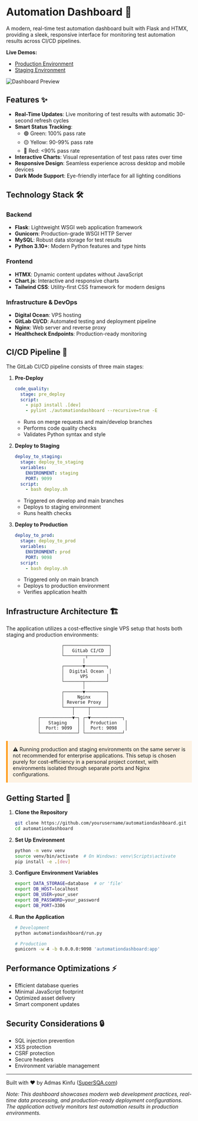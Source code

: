 # Automation Dashboard 🚀

A modern, real-time test automation dashboard built with Flask and HTMX, providing a sleek, responsive interface for monitoring test automation results across CI/CD pipelines.

**Live Demos:**
- [Production Environment](http://automationdashboard.supersqa.com/)
- [Staging Environment](http://staging.automationdashboard.supersqa.com/)

![Dashboard Preview](docs/assets/dashboard.png)

## Features ✨

- **Real-Time Updates**: Live monitoring of test results with automatic 30-second refresh cycles
- **Smart Status Tracking**: 
  - 🟢 Green: 100% pass rate
  - 🟡 Yellow: 90-99% pass rate
  - 🔴 Red: <90% pass rate
- **Interactive Charts**: Visual representation of test pass rates over time
- **Responsive Design**: Seamless experience across desktop and mobile devices
- **Dark Mode Support**: Eye-friendly interface for all lighting conditions

## Technology Stack 🛠

### Backend
- **Flask**: Lightweight WSGI web application framework
- **Gunicorn**: Production-grade WSGI HTTP Server
- **MySQL**: Robust data storage for test results
- **Python 3.10+**: Modern Python features and type hints

### Frontend
- **HTMX**: Dynamic content updates without JavaScript
- **Chart.js**: Interactive and responsive charts
- **Tailwind CSS**: Utility-first CSS framework for modern designs

### Infrastructure & DevOps
- **Digital Ocean**: VPS hosting
- **GitLab CI/CD**: Automated testing and deployment pipeline
- **Nginx**: Web server and reverse proxy
- **Healthcheck Endpoints**: Production-ready monitoring

## CI/CD Pipeline 🔄

The GitLab CI/CD pipeline consists of three main stages:

1. **Pre-Deploy**
   ```yaml
   code_quality:
     stage: pre_deploy
     script:
       - pip3 install .[dev]
       - pylint ./automationdashboard --recursive=true -E
   ```
   - Runs on merge requests and main/develop branches
   - Performs code quality checks
   - Validates Python syntax and style

2. **Deploy to Staging**
   ```yaml
   deploy_to_staging:
     stage: deploy_to_staging
     variables:
       ENVIRONMENT: staging
       PORT: 9099
     script:
       - bash deploy.sh
   ```
   - Triggered on develop and main branches
   - Deploys to staging environment
   - Runs health checks

3. **Deploy to Production**
   ```yaml
   deploy_to_prod:
     stage: deploy_to_prod
     variables:
       ENVIRONMENT: prod
       PORT: 9098
     script:
       - bash deploy.sh
   ```
   - Triggered only on main branch
   - Deploys to production environment
   - Verifies application health

## Infrastructure Architecture 🏗

The application utilizes a cost-effective single VPS setup that hosts both staging and production environments:

```
                     ┌─────────────────┐
                     │   GitLab CI/CD  │
                     └────────┬────────┘
                             │
                     ┌───────▼────────┐
                     │  Digital Ocean  │
                     │      VPS       │
                     └───────┬────────┘
                             │
                     ┌───────▼────────┐
                     │     Nginx      │
                     │ Reverse Proxy  │
                     └───┬─────┬──────┘
                         │     │
            ┌────────────▼─┐ ┌─▼────────────┐
            │   Staging    │ │  Production   │
            │  Port: 9099  │ │  Port: 9098   │
            └──────────────┘ └──────────────┘
```

<div style="padding: 1em; background-color: rgba(255, 149, 0, 0.1); border-left: 4px solid #ff9500; margin: 1em 0;">
⚠️ Running production and staging environments on the same server is not recommended for enterprise applications. This setup is chosen purely for cost-efficiency in a personal project context, with environments isolated through separate ports and Nginx configurations.
</div>

## Getting Started 🚀

1. **Clone the Repository**
   ```bash
   git clone https://github.com/yourusername/automationdashboard.git
   cd automationdashboard
   ```

2. **Set Up Environment**
   ```bash
   python -m venv venv
   source venv/bin/activate  # On Windows: venv\Scripts\activate
   pip install -e .[dev]
   ```

3. **Configure Environment Variables**
   ```bash
   export DATA_STORAGE=database  # or 'file'
   export DB_HOST=localhost
   export DB_USER=your_user
   export DB_PASSWORD=your_password
   export DB_PORT=3306
   ```

4. **Run the Application**
   ```bash
   # Development
   python automationdashboard/run.py

   # Production
   gunicorn -w 4 -b 0.0.0.0:9098 'automationdashboard:app'
   ```

## Performance Optimizations ⚡

- Efficient database queries
- Minimal JavaScript footprint
- Optimized asset delivery
- Smart component updates

## Security Considerations 🔒

- SQL injection prevention
- XSS protection
- CSRF protection
- Secure headers
- Environment variable management

---

Built with ❤️ by Admas Kinfu ([SuperSQA.com](http://supersqa.com))

*Note: This dashboard showcases modern web development practices, real-time data processing, and production-ready deployment configurations. The application actively monitors test automation results in production environments.*



